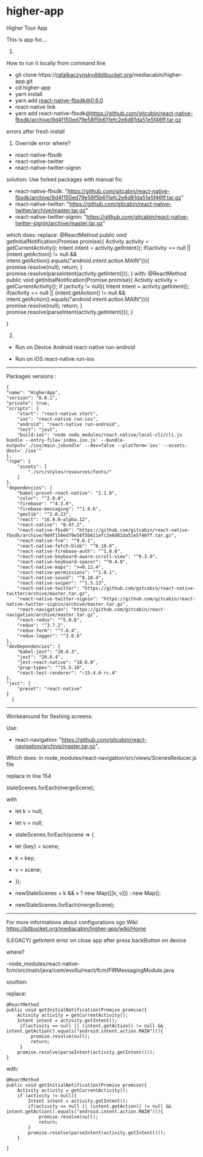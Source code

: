 # higher-app
Higher Tour App

This is app for....

1.
How to run it locally from command line

- git clone https://rafalkaczynsky@bitbucket.org/mediacabin/higher-app.git
- cd higher-app
- yarn install
- yarn add react-native-fbsdk@0.6.0
- react-native link  
- yarn add react-native-fbsdk@https://github.com/gitcabin/react-native-fbsdk/archive/9d4f150ed79e58f5b611efc2e6d81da51e5f46ff.tar.gz

errors after fresh install

1. Override error
where?
- react-native-fbsdk
- react-native-twitter
- react-native-twitter-signin

solution:
Use forked packages with manual fix:
- react-native-fbsdk: "https://github.com/gitcabin/react-native-fbsdk/archive/9d4f150ed79e58f5b611efc2e6d81da51e5f46ff.tar.gz"
- react-native-twitter: "https://github.com/gitcabin/react-native-twitter/archive/master.tar.gz"
- react-native-twitter-signin: "https://github.com/gitcabin/react-native-twitter-signin/archive/master.tar.gz"




which does:
replace:
@ReactMethod
public void getInitialNotification(Promise promise){
    Activity activity = getCurrentActivity();
    Intent intent = activity.getIntent();
     if(activity == null || (intent.getAction() != null && intent.getAction().equals("android.intent.action.MAIN"))){
         promise.resolve(null);
         return;
     }
    promise.resolve(parseIntent(activity.getIntent()));
}
with:
@ReactMethod
public void getInitialNotification(Promise promise){
    Activity activity = getCurrentActivity();
    if (activity != null){
        Intent intent = activity.getIntent();
        if(activity == null || (intent.getAction() != null && intent.getAction().equals("android.intent.action.MAIN"))){
            promise.resolve(null);
            return;
        }
        promise.resolve(parseIntent(activity.getIntent()));
    }

}




2.
- Run on Device Android
react-native run-android

- Run on iOS
react-native run-ios





-----------------------------------------------------

Packages versions :


	{
	"name": "HigherApp",
	"version": "0.0.1",
	"private": true,
	"scripts": {
		"start": "react-native start",
		"ios": "react-native run-ios",
		"android": "react-native run-android",
		"test": "jest",
		"build:ios": "node node_modules/react-native/local-cli/cli.js bundle --entry-file='index.ios.js' --bundle-output='./ios/main.jsbundle' --dev=false --platform='ios' --assets-dest='./ios'"
	},
	"rnpm": {
		"assets": [
			"./src/styles/resources/fonts/"
		]
	},
	"dependencies": {
		"babel-preset-react-native": "2.1.0",
		"color": "^2.0.0",
		"firebase": "^4.3.0",
		"firebase-messaging": "^1.0.6",
		"geolib": "^2.0.23",
		"react": "16.0.0-alpha.12",
		"react-native": "0.47.2",
		"react-native-fbsdk": "https://github.com/gitcabin/react-native-fbsdk/archive/9d4f150ed79e58f5b611efc2e6d81da51e5f46ff.tar.gz",
		"react-native-fcm": "^9.6.1",
		"react-native-fetch-blob": "^0.10.8",
		"react-native-firebase-auth": "^1.0.0",
		"react-native-keyboard-aware-scroll-view": "^0.3.0",
		"react-native-keyboard-spacer": "^0.4.0",
		"react-native-maps": ">=0.12.4",
		"react-native-permissions": "^1.0.1",
		"react-native-sound": "^0.10.4",
		"react-native-swiper": "^1.5.13",
		"react-native-twitter": "https://github.com/gitcabin/react-native-twitter/archive/master.tar.gz",
		"react-native-twitter-signin": "https://github.com/gitcabin/react-native-twitter-signin/archive/master.tar.gz",
		"react-navigation": "https://github.com/gitcabin/react-navigation/archive/master.tar.gz",
		"react-redux": "^5.0.6",
		"redux": "^3.7.2",
		"redux-form": "^7.0.4",
		"redux-logger": "^3.0.6"
	},
	"devDependencies": {
		"babel-jest": "20.0.3",
		"jest": "20.0.4",
		"jest-react-native": "18.0.0",
		"prop-types": "^15.5.10",
		"react-test-renderer": "~15.4.0-rc.4"
	},
	"jest": {
		"preset": "react-native"
	}
      }


------------------------------------
Workearound for fleshing screens:

Use:
- react-navigation: "https://github.com/gitcabin/react-navigation/archive/master.tar.gz",

Which does:
in node_modules/react-navigation/src/views/ScenesReducer.js file

replace  in line 154

staleScenes.forEach(mergeScene);

with

- let k = null;
- let v = null;
- staleScenes.forEach(scene => {
-  let {key} = scene;
-  k = key;
-  v = scene;
- });

- newStaleScenes = k && v ? new Map([[k, v]]) : new Map();  
- newStaleScenes.forEach(mergeScene);

------------------------------------


For more informations about configurations sgo Wiki: https://bitbucket.org/mediacabin/higher-app/wiki/Home


(LEGACY) getIntent error on close app after press backButton on device

where?

-node_modules/react-native-fcm/src/main/java/com/evollu/react/fcm/FIRMessagingModule.java

soultion:

replace:

    @ReactMethod
    public void getInitialNotification(Promise promise){
        Activity activity = getCurrentActivity();
        Intent intent = activity.getIntent();
         if(activity == null || (intent.getAction() != null && intent.getAction().equals("android.intent.action.MAIN"))){
             promise.resolve(null);
             return;
         }
        promise.resolve(parseIntent(activity.getIntent()));
    }

with:

    @ReactMethod
    public void getInitialNotification(Promise promise){
        Activity activity = getCurrentActivity();
        if (activity != null){
            Intent intent = activity.getIntent();
            if(activity == null || (intent.getAction() != null && intent.getAction().equals("android.intent.action.MAIN"))){
                promise.resolve(null);
                return;
            }
            promise.resolve(parseIntent(activity.getIntent()));
        }

    }
